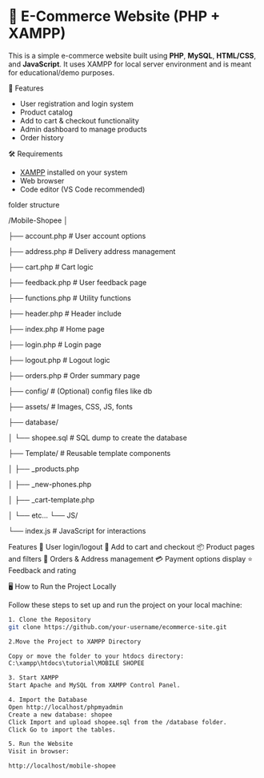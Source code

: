 # 🛒 E-Commerce Website (PHP + XAMPP)

This is a simple e-commerce website built using **PHP**, **MySQL**, **HTML/CSS**, and **JavaScript**. It uses XAMPP for local server environment and is meant for educational/demo purposes.

🚀 Features

- User registration and login system
- Product catalog
- Add to cart & checkout functionality
- Admin dashboard to manage products
- Order history

 🛠️ Requirements

- [XAMPP](https://www.apachefriends.org/) installed on your system
- Web browser
- Code editor (VS Code recommended)

folder structure

/Mobile-Shopee
│

├── account.php # User account options

├── address.php # Delivery address management

├── cart.php # Cart logic

├── feedback.php # User feedback page

├── functions.php # Utility functions

├── header.php # Header include

├── index.php # Home page

├── login.php # Login page

├── logout.php # Logout logic

├── orders.php # Order summary page

├── config/ # (Optional) config files like db

├── assets/ # Images, CSS, JS, fonts

├── database/

│ └── shopee.sql # SQL dump to create the database

├── Template/ # Reusable template components

│ ├── _products.php

│ ├── _new-phones.php

│ ├── _cart-template.php

│ └── etc...
└── JS/

└── index.js # JavaScript for interactions

Features
🔐 User login/logout
🛒 Add to cart and checkout
📦 Product pages and filters
🧾 Orders & Address management
💳 Payment options display
⭐ Feedback and rating


🖥️ How to Run the Project Locally

Follow these steps to set up and run the project on your local machine:


```bash
1. Clone the Repository
git clone https://github.com/your-username/ecommerce-site.git

2.Move the Project to XAMPP Directory

Copy or move the folder to your htdocs directory:
C:\xampp\htdocs\tutorial\MOBILE SHOPEE

3. Start XAMPP
Start Apache and MySQL from XAMPP Control Panel.

4. Import the Database
Open http://localhost/phpmyadmin
Create a new database: shopee
Click Import and upload shopee.sql from the /database folder.
Click Go to import the tables.

5. Run the Website
Visit in browser:

http://localhost/mobile-shopee

